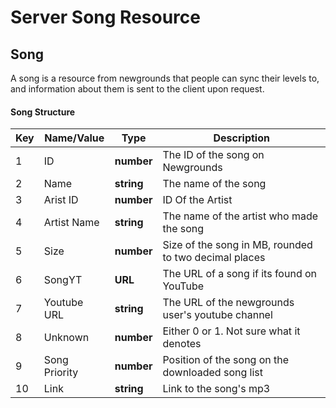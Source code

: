 # Server Song Resource

## Song

A song is a resource from newgrounds that people can sync their levels to, and information about them is sent to the client upon request.

#### Song Structure

| Key | Name/Value                | Type                                         | Description                                                              
|-----|---------------------------|----------------------------------------------|--------------------------------------------------------------------------
| 1   | ID						  | **number**									 | The ID of the song on Newgrounds
| 2   | Name					  | **string**									 | The name of the song
| 3   | Arist ID			      | **number**									 | ID Of the Artist
| 4   | Artist Name				  | **string**									 | The name of the artist who made the song
| 5   | Size					  | **number**									 | Size of the song in MB, rounded to two decimal places
| 6   | SongYT					  | **URL**							    		 | The URL of a song if its found on YouTube
| 7   | Youtube URL				  | **string**									 | The URL of the newgrounds user's youtube channel
| 8   | Unknown					  | **number**									 | Either 0 or 1. Not sure what it denotes
| 9   | Song Priority             | **number**                                   | Position of the song on the downloaded song list
| 10  | Link					  | **string**									 | Link to the song's mp3
